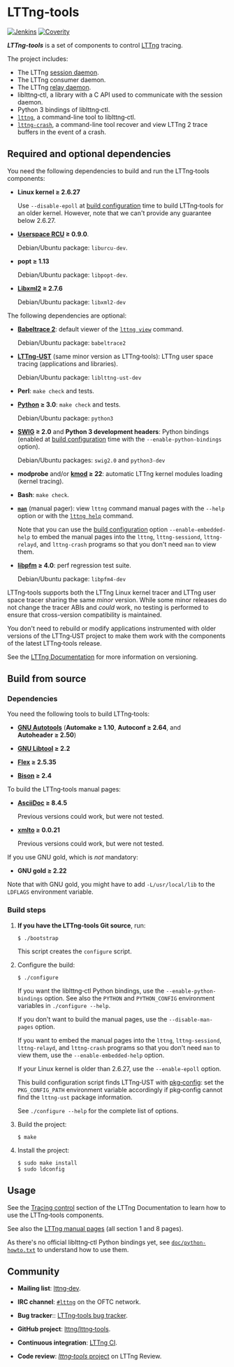 LTTng&#8209;tools
=================

[![Jenkins](https://img.shields.io/jenkins/s/https/ci.lttng.org/lttng-tools_master_build.svg)](https://ci.lttng.org/job/lttng-tools_master_build/)
[![Coverity](https://img.shields.io/coverity/scan/lttng-tools.svg)](https://scan.coverity.com/projects/lttng-tools)

_**LTTng&#8209;tools**_ is a set of components to control
[LTTng](https://lttng.org/) tracing.

The project includes:

* The LTTng [session daemon](https://lttng.org/man/8/lttng-sessiond/).
* The LTTng consumer daemon.
* The LTTng [relay daemon](https://lttng.org/man/8/lttng-relayd/).
* liblttng&#8209;ctl, a library with a C&nbsp;API used to communicate
  with the session daemon.
* Python&nbsp;3 bindings of liblttng&#8209;ctl.
* [`lttng`](https://lttng.org/man/1/lttng/),
  a command-line tool to liblttng&#8209;ctl.
* [`lttng-crash`](https://lttng.org/man/1/lttng-crash/), a command-line
  tool recover and view LTTng&nbsp;2 trace buffers in the event of
  a crash.

Required and optional dependencies
----------------------------------
You need the following dependencies to build and run the
LTTng&#8209;tools components:

* **Linux kernel&nbsp;≥&nbsp;2.6.27**

  Use `--disable-epoll` at [build configuration](#configure) time to
  build LTTng&#8209;tools for an older kernel. However, note that we
  can't provide any guarantee below 2.6.27.

* **[Userspace&nbsp;RCU](http://www.liburcu.org/) ≥ 0.9.0**.

  Debian/Ubuntu package: `liburcu-dev`.

* **popt&nbsp;≥&nbsp;1.13**

  Debian/Ubuntu package: `libpopt-dev`.

* **[Libxml2](http://xmlsoft.org/)&nbsp;≥&nbsp;2.7.6**

  Debian/Ubuntu package: `libxml2-dev`

The following dependencies are optional:

* **[Babeltrace&nbsp;2](https://babeltrace.org/)**: default viewer
  of the [`lttng view`](https://lttng.org/man/1/lttng-view/)
  command.

  Debian/Ubuntu package: `babeltrace2`

* **[LTTng&#8209;UST](https://lttng.org/)** (same minor version as
  LTTng&#8209;tools):
  LTTng user space tracing (applications and libraries).

  Debian/Ubuntu package: `liblttng-ust-dev`

* **Perl**: `make check` and tests.

* **[Python](https://www.python.org/)&nbsp;≥&nbsp;3.0**:
  `make check` and tests.

  Debian/Ubuntu package: `python3`

* **[SWIG](http://www.swig.org/)&nbsp;≥&nbsp;2.0** and
  **Python&nbsp;3 development headers**: Python bindings
  (enabled at [build configuration](#configure) time with the
  `--enable-python-bindings` option).

  Debian/Ubuntu packages: `swig2.0` and `python3-dev`

* **modprobe** and/or
  **[kmod](https://git.kernel.org/pub/scm/utils/kernel/kmod/kmod.git/)&nbsp;≥&nbsp;22**:
  automatic LTTng kernel modules loading (kernel tracing).

* **Bash**: `make check`.

* **[`man`](http://man7.org/linux/man-pages/man1/man.1.html)**
  (manual pager): view `lttng` command manual
  pages with the `--help` option or with the
  [`lttng help`](https://lttng.org/man/1/lttng-help/) command.

  Note that you can use the [build configuration](#configure) option
  `--enable-embedded-help` to embed the manual pages into the
  `lttng`, `lttng-sessiond`, `lttng-relayd`, and `lttng-crash` programs
  so that you don't need `man` to view them.

* **[libpfm](http://perfmon2.sourceforge.net/)&nbsp;≥&nbsp;4.0**:
  perf regression test suite.

  Debian/Ubuntu package: `libpfm4-dev`

LTTng&#8209;tools supports both the LTTng Linux kernel tracer and LTTng
user space tracer sharing the same _minor_ version. While some minor
releases do not change the tracer ABIs and _could_ work, no testing is
performed to ensure that cross-version compatibility is maintained.

You don't need to rebuild or modify applications instrumented with older
versions of the LTTng&#8209;UST project to make them work with the
components of the latest LTTng&#8209;tools release.

See the [LTTng Documentation](https://lttng.org/docs/) for more
information on versioning.

Build from source
-----------------
### Dependencies

You need the following tools to build LTTng&#8209;tools:

* **[GNU&nbsp;Autotools](https://www.gnu.org/software/automake/manual/html_node/Autotools-Introduction.html)**
  (**Automake&nbsp;≥&nbsp;1.10**,
  **Autoconf&nbsp;≥&nbsp;2.64**, and **Autoheader&nbsp;≥&nbsp;2.50**)

* **[GNU&nbsp;Libtool](http://www.gnu.org/software/autoconf/)&nbsp;≥&nbsp;2.2**

* **[Flex](https://github.com/westes/flex/)&nbsp;≥&nbsp;2.5.35**

* **[Bison](https://www.gnu.org/software/bison/)&nbsp;≥&nbsp;2.4**

To build the LTTng&#8209;tools manual pages:

* **[AsciiDoc](https://www.methods.co.nz/asciidoc/)&nbsp;≥&nbsp;8.4.5**

  Previous versions could work, but were not tested.

* **[xmlto](https://pagure.io/xmlto)&nbsp;≥&nbsp;0.0.21**

  Previous versions could work, but were not tested.

If you use GNU&nbsp;gold, which is _not_ mandatory:

* **GNU&nbsp;gold&nbsp;≥&nbsp;2.22**

Note that with GNU&nbsp;gold, you might have to add
`-L/usr/local/lib` to the `LDFLAGS` environment variable.

### Build steps

1. **If you have the LTTng&#8209;tools Git source**, run:

       $ ./bootstrap

   This script creates the `configure` script.

2. <span id="configure"></span>Configure the build:

       $ ./configure

   If you want the liblttng&#8209;ctl Python bindings, use the
   `--enable-python-bindings` option. See also the
   `PYTHON` and `PYTHON_CONFIG` environment variables in
   `./configure --help`.

   If you don't want to build the manual pages, use the
   `--disable-man-pages` option.

   If you want to embed the manual pages into the
   `lttng`, `lttng-sessiond`, `lttng-relayd`, and `lttng-crash` programs
   so that you don't need `man` to view them, use the
   `--enable-embedded-help` option.

   If your Linux kernel is older than 2.6.27, use the
   `--enable-epoll` option.

   This build configuration script finds LTTng&#8209;UST with
   [pkg&#8209;config](https://www.freedesktop.org/wiki/Software/pkg-config/):
   set the `PKG_CONFIG_PATH` environment variable accordingly if
   pkg&#8209;config cannot find the `lttng-ust` package information.

   See `./configure --help` for the complete list of options.

3. Build the project:

       $ make

4. Install the project:

       $ sudo make install
       $ sudo ldconfig

Usage
-----
See the [Tracing control](https://lttng.org/docs/#doc-controlling-tracing)
section of the LTTng Documentation to learn how to use the
LTTng&#8209;tools components.

See also the [LTTng manual pages](https://lttng.org/man/) (all
section&nbsp;1 and&nbsp;8 pages).

As there's no official liblttng&#8209;ctl Python bindings yet, see
[`doc/python-howto.txt`](doc/python-howto.txt) to understand how to
use them.

Community
---------
* **Mailing list**:
  [lttng&#8209;dev](https://lists.lttng.org/cgi-bin/mailman/listinfo).

* **IRC channel**:
  [`#lttng`](irc://irc.oftc.net/lttng) on the OFTC network.

* **Bug tracker**::
  [LTTng&#8209;tools bug tracker](https://bugs.lttng.org/projects/lttng-tools/).

* **GitHub project**:
  [lttng/lttng&#8209;tools](https://github.com/lttng/lttng-tools/).

* **Continuous integration**:
  [LTTng CI](https://ci.lttng.org/).

* **Code review**:
  [_lttng&#8209;tools_ project](https://review.lttng.org/q/project:lttng-tools)
  on LTTng Review.
